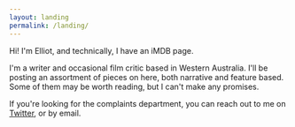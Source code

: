 ```yaml
---
layout: landing
permalink: /landing/
---
```


Hi! I'm Elliot, and technically, I have an iMDB page.

I'm a writer and occasional film critic based in Western Australia. I'll be posting an assortment of pieces on here, both narrative and feature based. Some of them may be worth reading, but I can't make any promises.

If you're looking for the complaints department, you can reach out to me on [Twitter](https://twitter.com/elliotherriman), or by email.
